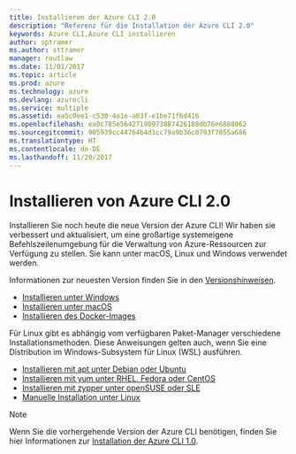 ```yaml
---
title: Installieren der Azure CLI 2.0
description: "Referenz für die Installation der Azure CLI 2.0"
keywords: Azure CLI,Azure CLI installieren
author: sptramer
ms.author: sttramer
manager: routlaw
ms.date: 11/01/2017
ms.topic: article
ms.prod: azure
ms.technology: azure
ms.devlang: azurecli
ms.service: multiple
ms.assetid: ea5c0ee1-c530-4a1e-a83f-e1be71f6d416
ms.openlocfilehash: ea0c785e56427190973887426188db76e6888062
ms.sourcegitcommit: 905939cc44764b4d1cc79a9b36c0793f7055a686
ms.translationtype: HT
ms.contentlocale: de-DE
ms.lasthandoff: 11/20/2017
---
```

# <a name="install-azure-cli-20"></a>Installieren von Azure CLI 2.0

Installieren Sie noch heute die neue Version der Azure CLI!
Wir haben sie verbessert und aktualisiert, um eine großartige systemeigene Befehlszeilenumgebung für die Verwaltung von Azure-Ressourcen zur Verfügung zu stellen.
Sie kann unter macOS, Linux und Windows verwendet werden.

Informationen zur neuesten Version finden Sie in den [Versionshinweisen](release-notes-azure-cli.md).

* [Installieren unter Windows](install-azure-cli-windows.md)
* [Installieren unter macOS](install-azure-cli-macos.md)
* [Installieren des Docker-Images](install-azure-cli-docker.md)

Für Linux gibt es abhängig vom verfügbaren Paket-Manager verschiedene Installationsmethoden. Diese Anweisungen gelten auch, wenn Sie eine Distribution im Windows-Subsystem für Linux (WSL) ausführen.

* [Installieren mit apt unter Debian oder Ubuntu](install-azure-cli-apt.md)
* [Installieren mit yum unter RHEL, Fedora oder CentOS ](install-azure-cli-yum.md)
* [Installieren mit zypper unter openSUSE oder SLE ](install-azure-cli-zypper.md)
* [Manuelle Installation unter Linux](install-azure-cli-linux.md)

> [!NOTE]
> Wenn Sie die vorhergehende Version der Azure CLI benötigen, finden Sie hier Informationen zur [Installation der Azure CLI 1.0](/azure/cli-install-nodejs).

